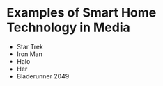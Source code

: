 # Examples of Smart Home Technology in Media

- Star Trek
- Iron Man
- Halo
- Her
- Bladerunner 2049
